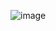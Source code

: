 ![image](https://user-images.githubusercontent.com/40319021/218594116-4dfdae83-cad8-429e-a717-268fdb1b23e4.png)
